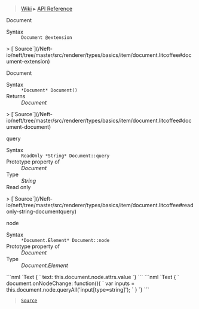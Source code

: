 > [Wiki](Home) ▸ [API Reference](API-Reference)

Document
<dl><dt>Syntax</dt><dd><code>Document @extension</code></dd></dl>
> [`Source`](/Neft-io/neft/tree/master/src/renderer/types/basics/item/document.litcoffee#document-extension)

Document
<dl><dt>Syntax</dt><dd><code>&#x2A;Document&#x2A; Document()</code></dd><dt>Returns</dt><dd><i>Document</i></dd></dl>
> [`Source`](/Neft-io/neft/tree/master/src/renderer/types/basics/item/document.litcoffee#document-document)

query
<dl><dt>Syntax</dt><dd><code>ReadOnly &#x2A;String&#x2A; Document::query</code></dd><dt>Prototype property of</dt><dd><i>Document</i></dd><dt>Type</dt><dd><i>String</i></dd><dt>Read only</dt></dl>
> [`Source`](/Neft-io/neft/tree/master/src/renderer/types/basics/item/document.litcoffee#readonly-string-documentquery)

node
<dl><dt>Syntax</dt><dd><code>&#x2A;Document.Element&#x2A; Document::node</code></dd><dt>Prototype property of</dt><dd><i>Document</i></dd><dt>Type</dt><dd><i>Document.Element</i></dd></dl>
```nml
`Text {
`  text: this.document.node.attrs.value
`}
```
```nml
`Text {
`   document.onNodeChange: function(){
`       var inputs = this.document.node.queryAll('input[type=string]');
`   }
`}
```

> [`Source`](/Neft-io/neft/tree/master/src/renderer/types/basics/item/document.litcoffee#documentelement-documentnode-signal-documentonnodechangedocumentelement-oldvalue)

